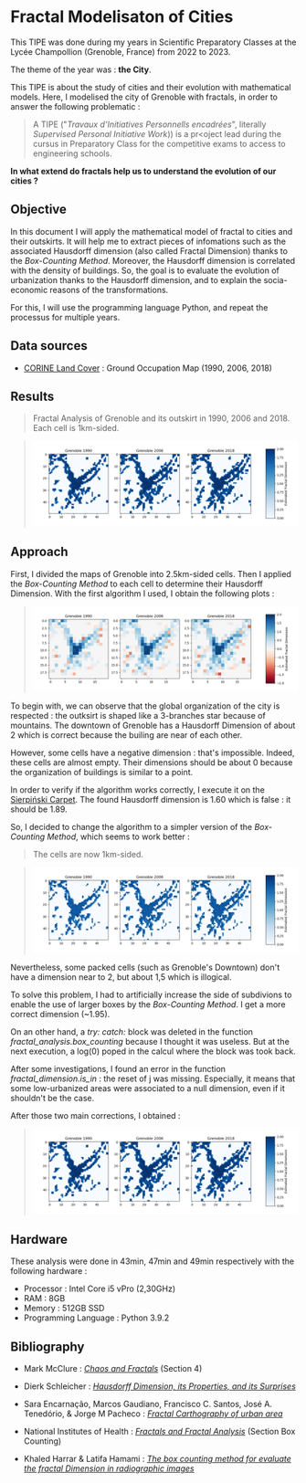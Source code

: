 # Fractal Modelisaton of Cities

This TIPE was done during my years in Scientific Preparatory Classes at the Lycée Champollion (Grenoble, France) from 2022 to 2023.

The theme of the year was : **the City**.

This TIPE is about the study of cities and their evolution with mathematical models. Here, I modelised the city of Grenoble with fractals, in order to answer the following problematic :

>A TIPE ("*Travaux d'Initiatives Personnells encadrées*", literally *Supervised Personal Initiative Work*)) is a pr<oject lead during the cursus in Preparatory Class for the competitive exams to access to engineering schools.

**In what extend do fractals help us to understand the evolution of our cities ?**

## Objective

In this document I will apply the mathematical model of fractal to cities and their outskirts. It will help me to extract pieces of infomations such as the associated Hausdorff dimension (also called Fractal Dimension) thanks to the *Box-Counting Method*. Moreover, the Hausdorff dimension is correlated with the density of buildings. So, the goal is to evaluate the evolution of urbanization thanks to the Hausdorff dimension, and to explain the socia-economic reasons of the transformations.

 For this, I will use the programming language Python, and repeat the processus for multiple years.

## Data sources

* [CORINE Land Cover](https://land.copernicus.eu/pan-european/corine-land-cover) : Ground Occupation Map (1990, 2006, 2018)

## Results

>Fractal Analysis of Grenoble and its outskirt in 1990, 2006 and 2018. Each cell is 1km-sided.

>![Fractal Analysis of Grenoble (1990, 2006, 2018)](results/timelapse_v3.png)

## Approach

First, I divided the maps of Grenoble into 2.5km-sided cells. Then I applied the *Box-Counting Method* to each cell to determine their Hausdorff Dimension. With the first algorithm I used, I obtain the following plots :

>![First Fractal Analysis of Grenoble](results/timelapse_v1.png)

To begin with, we can observe that the global organization of the city is respected : the outksirt is shaped like a 3-branches star because of mountains. The downtown of Grenoble has a Hausdorff Dimension of about 2 which is correct because the builing are near of each other. 

However, some cells have a negative dimension : that's impossible. Indeed, these cells are almost empty. Their dimensions should be about 0 because the organization of buildings is similar to a point.

In order to verify if the algorithm works correctly, I execute it on the [Sierpiński Carpet](https://en.wikipedia.org/wiki/Sierpi%C5%84ski_carpet). The found Hausdorff dimension is 1.60 which is false : it should be 1.89.

So, I decided to change the algorithm to a simpler version of the *Box-Counting Method*, which seems to work better :

> The cells are now 1km-sided.

>![Second Fractal Analysis of Grenoble](results/timelapse_v2.png)

Nevertheless, some packed cells (such as Grenoble's Downtown) don't have a dimension near to 2, but about 1,5 which is illogical.

To solve this problem, I had to artificially increase the side of subdivions to enable the use of larger boxes by the *Box-Counting Method*. I get a more correct dimension (~1.95).

On an other hand, a *try: catch:* block was deleted in the function *fractal_analysis.box_counting* because I thought it was useless. But at the next execution, a log(0) poped in the calcul where the block was took back.

After some investigations, I found an error in the function *fractal_dimension.is_in* : the reset of j was missing. Especially, it means that some low-urbanized areas were associated to a null dimension, even if it shouldn't be the case.

After those two main corrections, I obtained :

>![Third Fractal Analysis of Grenoble](results/timelapse_v3.png)

## Hardware

These analysis were done in 43min, 47min and 49min respectively with the following hardware :

* Processor : Intel Core i5 vPro (2,30GHz)
* RAM : 8GB
* Memory : 512GB SSD
* Programming Language : Python 3.9.2

## Bibliography

* Mark McClure : [*Chaos and Fractals*](https://www.marksmath.org/classes/Fall2021ChaosAndFractals/chaos_and_fractals_2021/contents.html) (Section 4) 

* Dierk Schleicher : [*Hausdorff Dimension, its Properties, and its Surprises*](https://arxiv.org/abs/math/0505099)

* Sara Encarnação, Marcos Gaudiano, Francisco C. Santos, José A. Tenedório, & Jorge M Pacheco : [*Fractal Carthography of urban area*](https://www.nature.com/articles/srep00527)

* National Institutes of Health : [*Fractals and Fractal Analysis*](https://imagej.nih.gov/ij/plugins/fraclac/FLHelp/TheoryStartUpScreen.htm) (Section Box Counting)

* Khaled Harrar & Latifa Hamami : [*The box counting method for evaluate the fractal Dimension in radiographic images*](https://www.researchgate.net/publication/254455405_The_Box_Counting_Method_for_Evaluate_the_Fractal_Dimension_in_Radiographic_Images)
